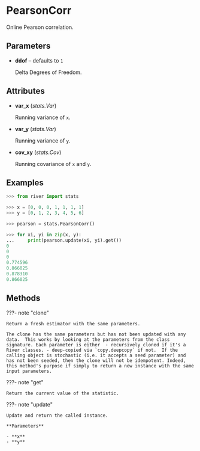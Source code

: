 # PearsonCorr

Online Pearson correlation.



## Parameters

- **ddof** – defaults to `1`

    Delta Degrees of Freedom.


## Attributes

- **var_x** (*stats.Var*)

    Running variance of `x`.

- **var_y** (*stats.Var*)

    Running variance of `y`.

- **cov_xy** (*stats.Cov*)

    Running covariance of `x` and `y`.


## Examples

```python
>>> from river import stats

>>> x = [0, 0, 0, 1, 1, 1, 1]
>>> y = [0, 1, 2, 3, 4, 5, 6]

>>> pearson = stats.PearsonCorr()

>>> for xi, yi in zip(x, y):
...     print(pearson.update(xi, yi).get())
0
0
0
0.774596
0.866025
0.878310
0.866025
```

## Methods

???- note "clone"

    Return a fresh estimator with the same parameters.

    The clone has the same parameters but has not been updated with any data.  This works by looking at the parameters from the class signature. Each parameter is either  - recursively cloned if it's a River classes. - deep-copied via `copy.deepcopy` if not.  If the calling object is stochastic (i.e. it accepts a seed parameter) and has not been seeded, then the clone will not be idempotent. Indeed, this method's purpose if simply to return a new instance with the same input parameters.

    
???- note "get"

    Return the current value of the statistic.

    
???- note "update"

    Update and return the called instance.

    **Parameters**

    - **x**    
    - **y**    
    
